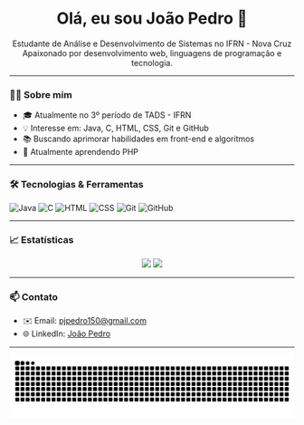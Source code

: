 <h1 align="center">Olá, eu sou João Pedro 👋</h1>

<p align="center">
  Estudante de Análise e Desenvolvimento de Sistemas no IFRN - Nova Cruz<br>
  Apaixonado por desenvolvimento web, linguagens de programação e tecnologia.
</p>

---

### 👨‍💻 Sobre mim
- 🎓 Atualmente no 3º período de TADS - IFRN
- 💡 Interesse em: Java, C, HTML, CSS, Git e GitHub
- 📚 Buscando aprimorar habilidades em front-end e algoritmos
- 🚀 Atualmente aprendendo PHP

---

### 🛠️ Tecnologias & Ferramentas
![Java](https://img.shields.io/badge/Java-ED8B00?style=for-the-badge&logo=java&logoColor=white)
![C](https://img.shields.io/badge/C-00599C?style=for-the-badge&logo=c&logoColor=white)
![HTML](https://img.shields.io/badge/HTML5-E34F26?style=for-the-badge&logo=html5&logoColor=white)
![CSS](https://img.shields.io/badge/CSS3-1572B6?style=for-the-badge&logo=css3&logoColor=white)
![Git](https://img.shields.io/badge/Git-F05032?style=for-the-badge&logo=git&logoColor=white)
![GitHub](https://img.shields.io/badge/GitHub-100000?style=for-the-badge&logo=github&logoColor=white)

---

### 📈 Estatísticas
<div align="center">
  <img height="160" src="https://github-readme-stats.vercel.app/api?username=joaoPedro158&show_icons=true&theme=holi" />
  <img height="160" src="https://github-readme-stats.vercel.app/api/top-langs/?username=joaoPedro158&theme=holi" />
</div>

---




### 📫 Contato
- ✉️ Email: pjpedro150@gmail.com
- 🌐 LinkedIn: [João Pedro](https://www.linkedin.com/in/joão-pedro-69384b335/) 

---


<picture>
  <source media="(prefers-color-scheme: dark)" srcset="https://github.com/joaoPedro158/joaoPedro158/blob/output/github-contribution-grid-snake-dark.svg" />
  <source media="(prefers-color-scheme: light)" srcset="https://github.com/joaoPedro158/joaoPedro158/blob/output/github-contribution-grid-snake.svg" />
  <img alt="Snake animation" src="https://github.com/J0a0p3dr067/J0a0p3dr067/blob/output/github-contribution-grid-snake.svg" />
</picture>

